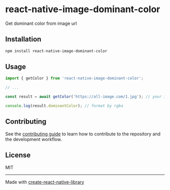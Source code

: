 # react-native-image-dominant-color

Get dominant color from image url

## Installation

```sh
npm install react-native-image-dominant-color
```

## Usage

```js
import { getColor } from 'react-native-image-dominant-color';

// ...

const result = await getColor('https://all-image.com/1.jpg'); // your image url

console.log(result.dominantColor); // format by rgba
```

## Contributing

See the [contributing guide](CONTRIBUTING.md) to learn how to contribute to the repository and the development workflow.

## License

MIT

---

Made with [create-react-native-library](https://github.com/callstack/react-native-builder-bob)
